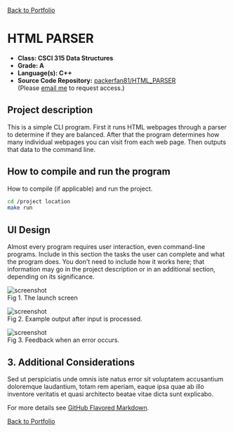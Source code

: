 [Back to Portfolio](./)

HTML PARSER
===============

-   **Class: CSCI 315 Data Structures**
-   **Grade: A**
-   **Language(s): C++** 
-   **Source Code Repository:** [packerfan81/HTML_PARSER](https://github.com/Packerfan81/Data-Structures/tree/master/project2)  
    (Please [email me](mailto:jeengelhardt@csustudent.net?subject=GitHub%20Access) to request access.)

## Project description

 This is a simple CLI program.  First it runs HTML webpages through a parser to determine if they are balanced.  After that the program determines how many individual webpages you can visit from each web page.  Then outputs that data to the command line.


## How to compile and run the program

How to compile (if applicable) and run the project.

```bash
cd /project location
make run
```

## UI Design

Almost every program requires user interaction, even command-line programs. Include in this section the tasks the user can complete and what the program does. You don't need to include how it works here; that information may go in the project description or in an additional section, depending on its significance.



![screenshot](images/dummy_thumbnail.jpg)  
Fig 1. The launch screen

![screenshot](images/dummy_thumbnail.jpg)  
Fig 2. Example output after input is processed.

![screenshot](images/dummy_thumbnail.jpg)  
Fig 3. Feedback when an error occurs.

## 3. Additional Considerations

Sed ut perspiciatis unde omnis iste natus error sit voluptatem accusantium doloremque laudantium, totam rem aperiam, eaque ipsa quae ab illo inventore veritatis et quasi architecto beatae vitae dicta sunt explicabo. 

For more details see [GitHub Flavored Markdown](https://guides.github.com/features/mastering-markdown/).

[Back to Portfolio](./)
